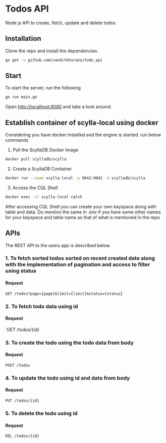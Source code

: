 # Todos API

Node js API to create, fetch, update and delete todos

## Installation

Clone the repo and install the dependencies.

```bash
go get -u github.com/vanditkhurana/todo_api
```

## Start
To start the server, run the following

```bash
go run main.go
```

Open [http://localhost:8080](http://localhost:8080) and take a look around.

## Establish container of scylla-local using docker 
Considering you have docker installed and the engine is started. run below commands

1. Pull the ScyllaDB Docker Image
```bash
docker pull scylladb/scylla
```

2. Create a ScyllaDB Container
```bash
docker run --name scylla-local -p 9042:9042 -d scylladb/scylla
```

3. Access the CQL Shell
```bash
docker exec -it scylla-local cqlsh
```

After accessing CQL Shell you can create your own keyspace along with table and data. Do mention the same in .env if you have some other names for your keyspace and table name as that of what is mentioned in the repo

## APIs
The REST API to the users app is described below.

### 1. To fetch sorted todos sorted on recent created date along with the implementation of pagination and access to filter using status
#### Request

`GET /todos?page={page}&limit={limit}&status={status}`


### 2. To fetch todo data using id
#### Request

`GET /todos/{id}


### 3. To create the todo using the todo data from body
#### Request

`POST /todos`


### 4. To update the todo using id and data from body
#### Request

`PUT /todos/{id}`


 ### 5. To delete the todo using id
#### Request

`DEL /todos/{id}`
